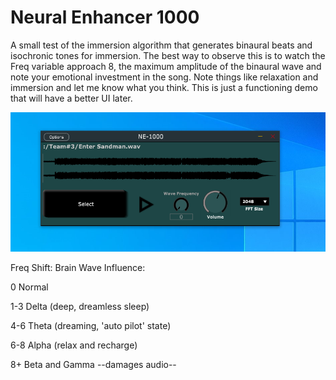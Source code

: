 # Neural Enhancer 1000

A small test of the immersion algorithm that generates binaural beats and isochronic tones for immersion. The best way to observe this is to watch the Freq variable approach 8, the maximum amplitude of the binaural wave and note your emotional investment in the song. Note things like relaxation and immersion and let me know what you think. This is just a functioning demo that will have a better UI later.

![alt text](https://github.com/godofthunder8756/Team1MusicPlayer/blob/main/unknown.png)

Freq Shift:      Brain Wave Influence:

0                Normal

1-3              Delta (deep, dreamless sleep)

4-6              Theta (dreaming, 'auto pilot' state)

6-8              Alpha (relax and recharge)

8+               Beta and Gamma --damages audio--
